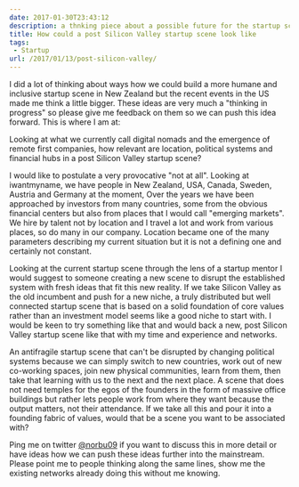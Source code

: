 ```yaml
---
date: 2017-01-30T23:43:12
description: a thnking piece about a possible future for the startup scene
title: How could a post Silicon Valley startup scene look like
tags: 
 - Startup
url: /2017/01/13/post-silicon-valley/
---
```


I did a lot of thinking about ways how we could build a more humane and
inclusive startup scene in New Zealand but the recent events in the US
made me think a little bigger. These ideas are very much a "thinking in
progress" so please give me feedback on them so we can push this idea
forward. This is where I am at:

Looking at what we currently call digital nomads and the emergence of
remote first companies, how relevant are location, political systems and
financial hubs in a post Silicon Valley startup scene?

I would like to postulate a very provocative "not at all". Looking at
iwantmyname, we have people in New Zealand, USA, Canada, Sweden, Austria
and Germany at the moment, Over the years we have been approached by
investors from many countries, some from the obvious financial centers but
also from places that I would call "emerging markets". We hire by talent
not by location and I travel a lot and work from various places, so do
many in our company. Location became one of the many parameters
describing my current situation but it is not a defining one and
certainly not constant.

Looking at the current startup scene through the lens of a startup
mentor I would suggest to someone creating a new scene to disrupt the
established system with fresh ideas that fit this new reality. If we
take Silicon Valley as the old incumbent and push for a new niche, a
truly distributed but well connected startup scene that is based on a
solid foundation of core values rather than an investment model seems
like a good niche to start with. I would be keen to try something like
that and would back a new, post Silicon Valley startup scene like that
with my time and experience and networks.

An antifragile startup scene that can't be disrupted by changing
political systems because we can simply switch to new countries, work
out of new co-working spaces, join new physical communities, learn
from them, then take that learning with us to the next and the next
place. A scene that does not need temples for the egos of the founders in
the form of massive office buildings but rather lets people work from
where they want because the output matters, not their attendance. If we
take all this and pour it into a founding fabric of values, would that
be a scene you want to be associated with?

Ping me on twitter [@norbu09](https://twitter.com/norbu09) if you want
to discuss this in more detail or have ideas how we can push these ideas
further into the mainstream. Please point me to people thinking along
the same lines, show me the existing networks already doing this without
me knowing.


